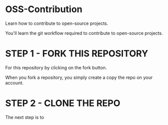 # OSS-Contribution

 Learn how to contribute to open-source projects.

 You'll learn the git workflow required to contribute to open-source projects.

# STEP 1 - FORK THIS REPOSITORY

For this repository by clicking on the fork button. 

When you fork a repository, you simply create a copy the repo on your account. 

# STEP 2 - CLONE THE REPO

The next step is to 
